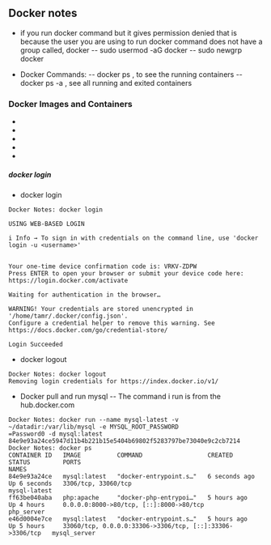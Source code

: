 ## Docker notes 

- if you run docker command but it gives permission denied that is because the user you are using to run docker command does not have a group called, docker 
  -- sudo usermod -aG docker <username>
  -- sudo newgrp docker  

- Docker Commands: 
  -- docker ps  , to see the running containers
  -- docker ps -a , see all running and exited containers

### Docker Images and Containers 
- 
- 
- 
- 
- 

##### docker login 
- docker login
```
Docker Notes: docker login

USING WEB-BASED LOGIN

i Info → To sign in with credentials on the command line, use 'docker login -u <username>'


Your one-time device confirmation code is: VRKV-ZDPW
Press ENTER to open your browser or submit your device code here: https://login.docker.com/activate

Waiting for authentication in the browser…

WARNING! Your credentials are stored unencrypted in '/home/tamr/.docker/config.json'.
Configure a credential helper to remove this warning. See
https://docs.docker.com/go/credential-store/

Login Succeeded
``` 

- docker logout 
```
Docker Notes: docker logout
Removing login credentials for https://index.docker.io/v1/
```

- Docker pull and run mysql 
  -- The command i run is from the hub.docker.com
```
Docker Notes: docker run --name mysql-latest -v ~/datadir:/var/lib/mysql -e MYSQL_ROOT_PASSWORD
=Password0 -d mysql:latest
84e9e93a24ce5947d11b4b221b15e5404b69802f5283797be73040e9c2cb7214
Docker Notes: docker ps
CONTAINER ID   IMAGE          COMMAND                  CREATED         STATUS         PORTS                                                      NAMES
84e9e93a24ce   mysql:latest   "docker-entrypoint.s…"   6 seconds ago   Up 6 seconds   3306/tcp, 33060/tcp                                        mysql-latest
ff63be040aba   php:apache     "docker-php-entrypoi…"   5 hours ago     Up 4 hours     0.0.0.0:8000->80/tcp, [::]:8000->80/tcp                    php_server
e46d0004e7ce   mysql:latest   "docker-entrypoint.s…"   5 hours ago     Up 5 hours     33060/tcp, 0.0.0.0:33306->3306/tcp, [::]:33306->3306/tcp   mysql_server
```



